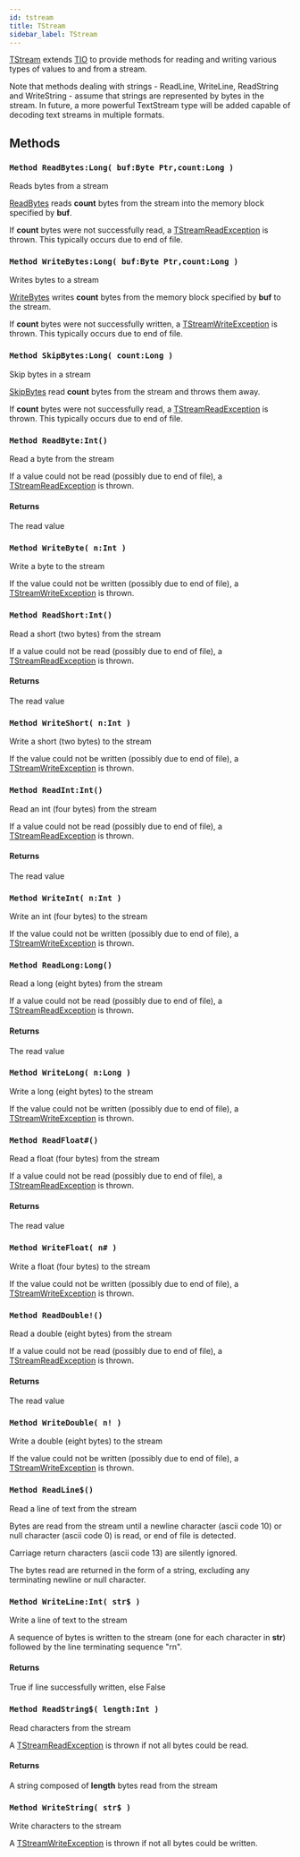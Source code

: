 ```yaml
---
id: tstream
title: TStream
sidebar_label: TStream
---
```




[TStream](../../../brl/brl.stream/tstream) extends [TIO](../../../brl/brl.stream/tio) to provide methods for reading and writing various types of values
to and from a stream.

Note that methods dealing with strings - ReadLine, WriteLine, ReadString and WriteString -
assume that strings are represented by bytes in the stream. In future, a more powerful
TextStream type will be added capable of decoding text streams in multiple formats.


## Methods

### `Method ReadBytes:Long( buf:Byte Ptr,count:Long )`

Reads bytes from a stream


[ReadBytes](../../../brl/brl.stream/#method-readbytes-long-buf-byte-ptr-count-long) reads <b>count</b> bytes from the stream into the memory block specified by <b>buf</b>.

If <b>count</b> bytes were not successfully read, a [TStreamReadException](../../../brl/brl.stream/tstreamreadexception) is thrown. This typically
occurs due to end of file.



### `Method WriteBytes:Long( buf:Byte Ptr,count:Long )`

Writes bytes to a stream


[WriteBytes](../../../brl/brl.stream/#method-writebytes-long-buf-byte-ptr-count-long) writes <b>count</b> bytes from the memory block specified by <b>buf</b> to the stream.

If <b>count</b> bytes were not successfully written, a [TStreamWriteException](../../../brl/brl.stream/tstreamwriteexception) is thrown. This typically
occurs due to end of file.



### `Method SkipBytes:Long( count:Long )`

Skip bytes in a stream


[SkipBytes](../../../brl/brl.stream/#method-skipbytes-long-count-long) read <b>count</b> bytes from the stream and throws them away.

If <b>count</b> bytes were not successfully read, a [TStreamReadException](../../../brl/brl.stream/tstreamreadexception) is thrown. This typically
occurs due to end of file.



### `Method ReadByte:Int()`

Read a byte from the stream


If a value could not be read (possibly due to end of file), a [TStreamReadException](../../../brl/brl.stream/tstreamreadexception) is thrown.


#### Returns
The read value



### `Method WriteByte( n:Int )`

Write a byte to the stream


If the value could not be written (possibly due to end of file), a [TStreamWriteException](../../../brl/brl.stream/tstreamwriteexception) is thrown.



### `Method ReadShort:Int()`

Read a short (two bytes) from the stream


If a value could not be read (possibly due to end of file), a [TStreamReadException](../../../brl/brl.stream/tstreamreadexception) is thrown.


#### Returns
The read value



### `Method WriteShort( n:Int )`

Write a short (two bytes) to the stream


If the value could not be written (possibly due to end of file), a [TStreamWriteException](../../../brl/brl.stream/tstreamwriteexception) is thrown.



### `Method ReadInt:Int()`

Read an int (four bytes) from the stream


If a value could not be read (possibly due to end of file), a [TStreamReadException](../../../brl/brl.stream/tstreamreadexception) is thrown.


#### Returns
The read value



### `Method WriteInt( n:Int )`

Write an int (four bytes) to the stream


If the value could not be written (possibly due to end of file), a [TStreamWriteException](../../../brl/brl.stream/tstreamwriteexception) is thrown.



### `Method ReadLong:Long()`

Read a long (eight bytes) from the stream


If a value could not be read (possibly due to end of file), a [TStreamReadException](../../../brl/brl.stream/tstreamreadexception) is thrown.


#### Returns
The read value



### `Method WriteLong( n:Long )`

Write a long (eight bytes) to the stream


If the value could not be written (possibly due to end of file), a [TStreamWriteException](../../../brl/brl.stream/tstreamwriteexception) is thrown.



### `Method ReadFloat#()`

Read a float (four bytes) from the stream


If a value could not be read (possibly due to end of file), a [TStreamReadException](../../../brl/brl.stream/tstreamreadexception) is thrown.


#### Returns
The read value



### `Method WriteFloat( n# )`

Write a float (four bytes) to the stream


If the value could not be written (possibly due to end of file), a [TStreamWriteException](../../../brl/brl.stream/tstreamwriteexception) is thrown.



### `Method ReadDouble!()`

Read a double (eight bytes) from the stream


If a value could not be read (possibly due to end of file), a [TStreamReadException](../../../brl/brl.stream/tstreamreadexception) is thrown.


#### Returns
The read value



### `Method WriteDouble( n! )`

Write a double (eight bytes) to the stream


If the value could not be written (possibly due to end of file), a [TStreamWriteException](../../../brl/brl.stream/tstreamwriteexception) is thrown.



### `Method ReadLine$()`

Read a line of text from the stream


Bytes are read from the stream until a newline character (ascii code 10) or null
character (ascii code 0) is read, or end of file is detected.

Carriage return characters (ascii code 13) are silently ignored.

The bytes read are returned in the form of a string, excluding any terminating newline
or null character.



### `Method WriteLine:Int( str$ )`

Write a line of text to the stream

A sequence of bytes is written to the stream (one for each character in <b>str</b>)
followed by the line terminating sequence "rn".


#### Returns
True if line successfully written, else False



### `Method ReadString$( length:Int )`

Read characters from the stream


A [TStreamReadException](../../../brl/brl.stream/tstreamreadexception) is thrown if not all bytes could be read.


#### Returns
A string composed of <b>length</b> bytes read from the stream



### `Method WriteString( str$ )`

Write characters to the stream


A [TStreamWriteException](../../../brl/brl.stream/tstreamwriteexception) is thrown if not all bytes could be written.



